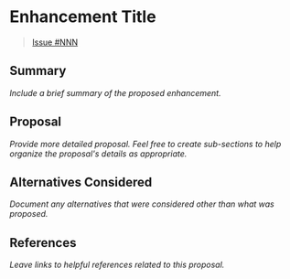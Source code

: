 # Enhancement Title

> [Issue #NNN](https://github.com/nexodus-io/nexodus/issues/NNN)

## Summary

*Include a brief summary of the proposed enhancement.*

## Proposal

*Provide more detailed proposal. Feel free to create sub-sections to help organize the proposal's details as appropriate.*

## Alternatives Considered

*Document any alternatives that were considered other than what was proposed.*

## References

*Leave links to helpful references related to this proposal.*

